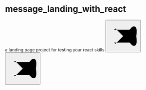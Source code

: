 # message_landing_with_react
a landing page project for testing your react skills
<button class="menu" onclick="this.classList.toggle('opened');this.setAttribute('aria-expanded', this.classList.contains('opened'))" aria-label="Main Menu">
      <svg width="100" height="100" viewBox="0 0 100 100">
        <path class="line line1" d="M 20,29.000046 H 80.000231 C 80.000231,29.000046 94.498839,28.817352 94.532987,66.711331 94.543142,77.980673 90.966081,81.670246 85.259173,81.668997 79.552261,81.667751 75.000211,74.999942 75.000211,74.999942 L 25.000021,25.000058" />
        <path class="line line2" d="M 20,50 H 80" />
        <path class="line line3" d="M 20,70.999954 H 80.000231 C 80.000231,70.999954 94.498839,71.182648 94.532987,33.288669 94.543142,22.019327 90.966081,18.329754 85.259173,18.331003 79.552261,18.332249 75.000211,25.000058 75.000211,25.000058 L 25.000021,74.999942" />
      </svg>
</button>    <button class="menu" onclick="this.classList.toggle('opened');this.setAttribute('aria-expanded', this.classList.contains('opened'))" aria-label="Main Menu">
      <svg width="100" height="100" viewBox="0 0 100 100">
        <path class="line line1" d="M 20,29.000046 H 80.000231 C 80.000231,29.000046 94.498839,28.817352 94.532987,66.711331 94.543142,77.980673 90.966081,81.670246 85.259173,81.668997 79.552261,81.667751 75.000211,74.999942 75.000211,74.999942 L 25.000021,25.000058" />
        <path class="line line2" d="M 20,50 H 80" />
        <path class="line line3" d="M 20,70.999954 H 80.000231 C 80.000231,70.999954 94.498839,71.182648 94.532987,33.288669 94.543142,22.019327 90.966081,18.329754 85.259173,18.331003 79.552261,18.332249 75.000211,25.000058 75.000211,25.000058 L 25.000021,74.999942" />
      </svg>
    </button>